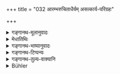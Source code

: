 +++
title = "032 आरम्भरुचिताधैर्यम् असत्कार्य-परिग्रहः"

+++

<details><summary>गङ्गानथ-मूलानुवादः</summary>

Proneness to undertake work, impatience, commission of improper acts, constant addiction to sensual objects are the characteristics of the quality of ‘Rajas.’—(32)
</details>

<details><summary>मेधातिथिः</summary>

कर्मणां काम्यानां दृष्टार्थानाम् अदृष्टार्थानां चारम्भे रतिर् वृथारम्भश् च । एतत् **राजसं लक्षणम्** । **अधैर्यम्** अल्पे ऽप्य् उपघातहेतौ चेतसो ऽसमाश्वासः । **दैन्य**ग्रहणम् उत्साहत्यागः । **असत्कार्यं** लोकशास्त्रविरुद्धम्, तस्य **परिग्रह** आचरणम् । विषये सङ्गो **ऽजस्रं** पुनः पुनः प्रवृत्तिः ॥ १२.३२ ॥
</details>

<details><summary>गङ्गानथ-भाष्यानुवादः</summary>

Proneness to take up, unnecessarily, the performance of acts, conducive to perceptible and imperceptible results.

These are the characteristics of the quality of ‘*Rajas*.’

‘*Impatience*’—loss of mental equanimity at even slight disturbing causes.

If we read ‘*dainya*’ (*for* ‘-*dhairya*’), it should he understood to mean *loss of ambition, humiliation*.

‘*Commission of improper acts*’— the performance of such acts as are forbidden by the scriptures.

‘*Addiction to sensual objects*’—being repeatedly attracted by objects of sensual pleasure.—(32)
</details>

<details><summary>गङ्गानथ-टिप्पन्यः</summary>

‘*Adhairyam*’—‘Impatience’ (Medhātithi);—‘Want of contented disposition’ (Nārāyaṇa).
</details>

<details><summary>गङ्गानथ-तुल्य-वाक्यानि</summary>

**(verses 12.32-51)  
**

*Maitryupaniṣad* (3.5).

*Yājñavalkya* (3.137-138).—‘Addicted to bad acts, impatient, active,
attached to objects of sense, a man abounds in the attribute of *Rajas*, and is re-born among men. Lethargic, cruel in bis acts, covetous, heretic, addicted to begging, careless, of bad character, a man abounds in the attribute of *Tamas*, and is born among animals.’
</details>

<details><summary>Bühler</summary>

032	Delighting in undertakings, want of firmness, commission of sinful acts, and continual indulgence in sensual pleasures, (are) the marks of the quality of Activity.
</details>
